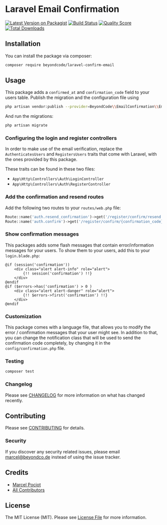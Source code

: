 # Laravel Email Confirmation

[![Latest Version on Packagist](https://img.shields.io/packagist/v/beyondcode/laravel-confirm-email.svg?style=flat-square)](https://packagist.org/packages/beyondcode/laravel-confirm-email)
[![Build Status](https://img.shields.io/travis/beyondcode/laravel-confirm-email/master.svg?style=flat-square)](https://travis-ci.org/beyondcode/laravel-confirm-email)
[![Quality Score](https://img.shields.io/scrutinizer/g/beyondcode/laravel-confirm-email.svg?style=flat-square)](https://scrutinizer-ci.com/g/beyondcode/laravel-confirm-email)
[![Total Downloads](https://img.shields.io/packagist/dt/beyondcode/laravel-confirm-email.svg?style=flat-square)](https://packagist.org/packages/beyondcode/laravel-confirm-email)


## Installation

You can install the package via composer:

```bash
composer require beyondcode/laravel-confirm-email
```

## Usage

This package adds a `confirmed_at` and `confirmation_code` field to your users table.
Publish the migration and the configuration file using 

```bash
php artisan vendor:publish --provider=BeyondCode\\EmailConfirmation\\EmailConfirmationServiceProvider
```

And run the migrations:

```bash
php artisan migrate
```

### Configuring the login and register controllers
In order to make use of the email verification, replace the `AuthenticatesUsers` and `RegistersUsers` traits that
come with Laravel, with the ones provided by this package.

These traits can be found in these two files:

- `App\Http\Controllers\Auth\LoginController`
- `App\Http\Controllers\Auth\RegisterController`

### Add the confirmation and resend routes

Add the following two routes to your `routes/web.php` file:

```php
Route::name('auth.resend_confirmation')->get('/register/confirm/resend', 'Auth\RegisterController@resendConfirmation');
Route::name('auth.confirm')->get('/register/confirm/{confirmation_code}', 'Auth\RegisterController@confirm');
```

### Show confirmation messages

This packages adds some flash messages that contain error/information messages for your users. 
To show them to your users, add this to your `login.blade.php`:

```blade
@if (session('confirmation'))
    <div class="alert alert-info" role="alert">
        {!! session('confirmation') !!}
    </div>
@endif
@if ($errors->has('confirmation') > 0 )
    <div class="alert alert-danger" role="alert">
        {!! $errors->first('confirmation') !!}
    </div>
@endif
```

### Customization
This package comes with a language file, that allows you to modify the error / confirmation messages that your user
might see. In addition to that, you can change the notification class that will be used to send the confirmation code
completely, by changing it in the `config/confirmation.php` file.

### Testing

``` bash
composer test
```

### Changelog

Please see [CHANGELOG](CHANGELOG.md) for more information on what has changed recently.

## Contributing

Please see [CONTRIBUTING](CONTRIBUTING.md) for details.

### Security

If you discover any security related issues, please email marcel@beyondco.de instead of using the issue tracker.

## Credits

- [Marcel Pociot](https://github.com/mpociot)
- [All Contributors](../../contributors)

## License

The MIT License (MIT). Please see [License File](LICENSE.md) for more information.
